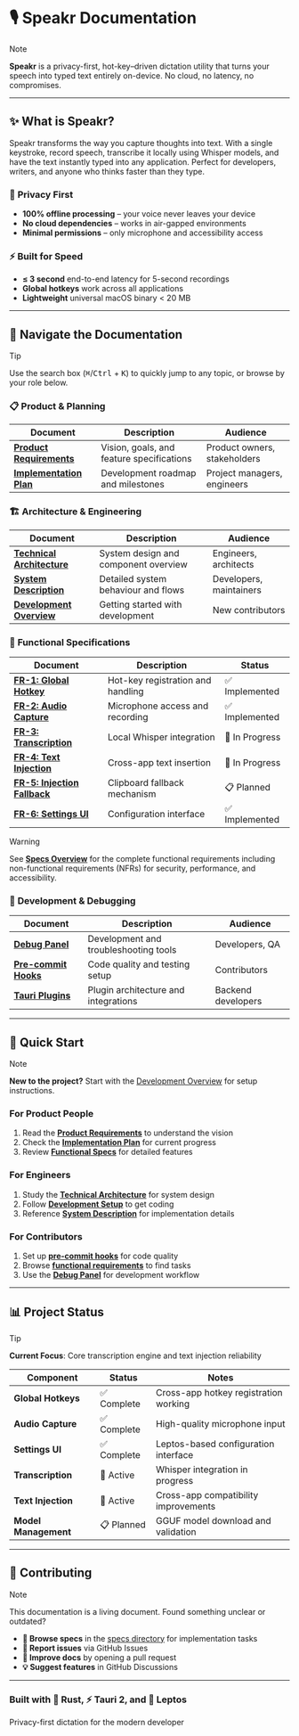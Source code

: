 # 🎙️ Speakr Documentation

> [!NOTE]
> **Speakr** is a privacy-first, hot-key–driven dictation utility that turns your speech into
> typed text entirely on-device. No cloud, no latency, no compromises.

---

## ✨ What is Speakr?

Speakr transforms the way you capture thoughts into text. With a single keystroke, record speech,
transcribe it locally using Whisper models, and have the text instantly typed into any application.
Perfect for developers, writers, and anyone who thinks faster than they type.

### 🔐 **Privacy First**

- **100% offline processing** – your voice never leaves your device
- **No cloud dependencies** – works in air-gapped environments
- **Minimal permissions** – only microphone and accessibility access

### ⚡ **Built for Speed**

- **≤ 3 second** end-to-end latency for 5-second recordings
- **Global hotkeys** work across all applications
- **Lightweight** universal macOS binary < 20 MB

---

## 🧭 Navigate the Documentation

> [!TIP]
> Use the search box (<kbd>⌘</kbd>/<kbd>Ctrl</kbd> + <kbd>K</kbd>) to quickly jump to any topic,
> or browse by your role below.

### 📋 **Product & Planning**

| Document                                          | Description                               | Audience                     |
| ------------------------------------------------- | ----------------------------------------- | ---------------------------- |
| **[Product Requirements](PRD.md)**                | Vision, goals, and feature specifications | Product owners, stakeholders |
| **[Implementation Plan](IMPLEMENTATION_PLAN.md)** | Development roadmap and milestones        | Project managers, engineers  |

### 🏗️ **Architecture & Engineering**

| Document                                            | Description                          | Audience                |
| --------------------------------------------------- | ------------------------------------ | ----------------------- |
| **[Technical Architecture](ARCHITECTURE.md)**       | System design and component overview | Engineers, architects   |
| **[System Description](SYSTEM_DESCRIPTION.md)**     | Detailed system behaviour and flows  | Developers, maintainers |
| **[Development Overview](DEVELOPMENT_OVERVIEW.md)** | Getting started with development     | New contributors        |

### 📝 **Functional Specifications**

| Document                                                         | Description                       | Status        |
| ---------------------------------------------------------------- | --------------------------------- | ------------- |
| **[FR-1: Global Hotkey](specs/FR-1-global-hotkey.md)**           | Hot-key registration and handling | ✅ Implemented |
| **[FR-2: Audio Capture](specs/FR-2-audio-capture.md)**           | Microphone access and recording   | ✅ Implemented |
| **[FR-3: Transcription](specs/FR-3-transcription.md)**           | Local Whisper integration         | 🔄 In Progress |
| **[FR-4: Text Injection](specs/FR-4-text-injection.md)**         | Cross-app text insertion          | 🔄 In Progress |
| **[FR-5: Injection Fallback](specs/FR-5-injection-fallback.md)** | Clipboard fallback mechanism      | 📋 Planned     |
| **[FR-6: Settings UI](specs/FR-6-settings-ui.md)**               | Configuration interface           | ✅ Implemented |

> [!WARNING]
> See **[Specs Overview](specs/README.md)** for the complete functional requirements including
> non-functional requirements (NFRs) for security, performance, and accessibility.

### 🔧 **Development & Debugging**

| Document                              | Description                           | Audience           |
| ------------------------------------- | ------------------------------------- | ------------------ |
| **[Debug Panel](DEBUG_PANEL.md)**     | Development and troubleshooting tools | Developers, QA     |
| **[Pre-commit Hooks](PRE_COMMIT.md)** | Code quality and testing setup        | Contributors       |
| **[Tauri Plugins](TAURI_PLUGINS.md)** | Plugin architecture and integrations  | Backend developers |

---

## 🚀 Quick Start

> [!NOTE]
> **New to the project?** Start with the [Development Overview](DEVELOPMENT_OVERVIEW.md) for
> setup instructions.

### For Product People

1. Read the **[Product Requirements](PRD.md)** to understand the vision
2. Check the **[Implementation Plan](IMPLEMENTATION_PLAN.md)** for current progress
3. Review **[Functional Specs](specs/README.md)** for detailed features

### For Engineers

1. Study the **[Technical Architecture](ARCHITECTURE.md)** for system design
2. Follow **[Development Setup](DEVELOPMENT_OVERVIEW.md)** to get coding
3. Reference **[System Description](SYSTEM_DESCRIPTION.md)** for implementation details

### For Contributors

1. Set up **[pre-commit hooks](PRE_COMMIT.md)** for code quality
2. Browse **[functional requirements](specs/README.md)** to find tasks
3. Use the **[Debug Panel](DEBUG_PANEL.md)** for development workflow

---

## 📊 Project Status

> [!TIP]
> **Current Focus**: Core transcription engine and text injection reliability

| Component            | Status     | Notes                                 |
| -------------------- | ---------- | ------------------------------------- |
| **Global Hotkeys**   | ✅ Complete | Cross-app hotkey registration working |
| **Audio Capture**    | ✅ Complete | High-quality microphone input         |
| **Settings UI**      | ✅ Complete | Leptos-based configuration interface  |
| **Transcription**    | 🔄 Active   | Whisper integration in progress       |
| **Text Injection**   | 🔄 Active   | Cross-app compatibility improvements  |
| **Model Management** | 📋 Planned  | GGUF model download and validation    |

---

## 🤝 Contributing

> [!NOTE]
> This documentation is a living document. Found something unclear or outdated?

- **📂 Browse specs** in the [specs directory](specs/) for implementation tasks
- **🐛 Report issues** via GitHub Issues
- **📝 Improve docs** by opening a pull request
- **💡 Suggest features** in GitHub Discussions

---

### Built with 🦀 Rust, ⚡ Tauri 2, and 🎨 Leptos

Privacy-first dictation for the modern developer
